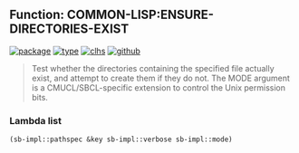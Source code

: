 ## Function: COMMON-LISP:ENSURE-DIRECTORIES-EXIST
[![package](https://img.shields.io/badge/Package-COMMON--LISP-5f9ea0.svg?style=social&colorA=999999)](../) [![type](https://img.shields.io/badge/Type-Function-5f9ea0.svg?style=social&colorA=999999)](../#function) [![clhs](https://img.shields.io/badge/CLHS-ENSURE--DIRECTORIES--EXIST-5f9ea0.svg?style=social&colorA=999999)](http://www.lispworks.com/documentation/HyperSpec/Body/f_ensu_1.htm) [![github](https://img.shields.io/badge/GitHub-View_the_source-5f9ea0.svg?style=social&colorA=999999&logo=github)](https://github.com/sbcl/sbcl/blob/master/src/code/filesys.lisp/) 

> Test whether the directories containing the specified file
> actually exist, and attempt to create them if they do not.
> The MODE argument is a CMUCL/SBCL-specific extension to control
> the Unix permission bits.

### Lambda list
```cl
(sb-impl::pathspec &key sb-impl::verbose sb-impl::mode)
```
